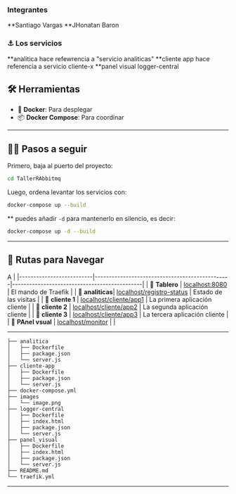 
### Integrantes
**Santiago Vargas
**JHonatan Baron





### ⚓ Los servicios 

**analitica  hace refewrencia a "servicio analiticas"
**cliente app hace referencia a servicio cliente-x
**panel visual
logger-central

## 🛠️ Herramientas 



- 🐋 **Docker**: Para desplegar 
- 📦 **Docker Compose**: Para coordinar 

---

## 🏴‍☠️ Pasos a seguir

Primero, baja al puerto del proyecto:

```bash
cd TallerRAbbitmq
```

Luego, ordena levantar los servicios con:

```bash
docker-compose up --build
```

** puedes añadir `-d` para mantenerlo en silencio, es decir:

```bash
docker-compose up -d --build
```

---

## 🌊 Rutas para Navegar

A                            |
|--------------------------|------------------------------------------------|----------------------------------------------|
| 🧭 **Tablero** | [localhost:8080](http://localhost:8080)        | El mando de Traefik                   |
| 📜 **analiticas**| [localhost/registro-status](http://localhost/registro-status) | Estado de las visitas |
| 🚤 **cliente 1**           | [localhost/cliente/app1](http://localhost/cliente/app1) | La primera aplicación cliente                |
| 🚤 **cliente 2**           | [localhost/cliente/app2](http://localhost/cliente/app2) | La segunda aplicación cliente                |
| 🚤 **cliente 3**           | [localhost/cliente/app3](http://localhost/cliente/app3) | La tercera aplicación cliente                |
| 🔭 **PAnel vsual** | [localhost/monitor](http://localhost/panel_visual)  |                  |

---


```
├── analitica
│   ├── Dockerfile
│   ├── package.json
│   └── server.js
├── cliente-app
│   ├── Dockerfile
│   ├── package.json
│   └── server.js
├── docker-compose.yml
├── images
│   └── image.png
├── logger-central
│   ├── Dockerfile
│   ├── index.html
│   ├── package.json
│   └── server.js
├── panel_visual
│   ├── Dockerfile
│   ├── index.html
│   ├── package.json
│   └── server.js
├── README.md
└── traefik.yml

```

---

